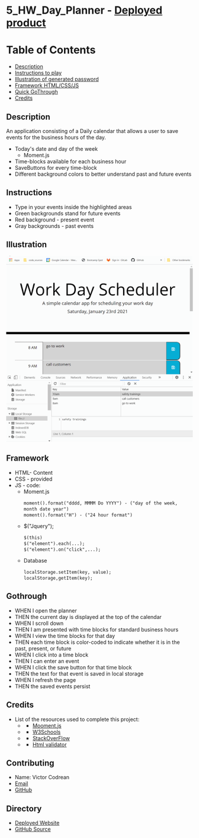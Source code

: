 # 5_HW_Day_Planner - [Deployed product](https://victorcodrean.github.io/5_HW_Day_Planner/)


# Table of Contents

- [Description](#Description)
- [Instructions to play](#Instructions)
- [Illustration of generated password](#Illustration)
- [Framework HTML/CSS/JS](#Framework)
- [Quick GoThrough](#Gothrough)
- [Credits](#Credits)

## Description
An application consisting of a Daily calendar that allows a user to save events for the business hours of the day.
* Today's date and day of the week
    * Moment.js
* Time-blocks available for each business hour
* SaveButtons for every time-block
* Different background colors to better understand past and future events

## Instructions
* Type in your events inside the highlighted areas
* Green backgrounds stand for future events
* Red background - present event
* Gray backgrounds - past events

## Illustration
![illustration](assets/pictures/illustration.gif)

## Framework
* HTML- Content
* CSS - provided
* JS - code:
    * Moment.js
        ```
        moment().format("dddd, MMMM Do YYYY") - ("day of the week, month date year")
        moment().format("H") - ("24 hour format")
        
        ```
    * $("Jquery");
        ```
        $(this)
        $("element").each(...);
        $("element").on("click",...);

        ```
    * Database
        ```
        localStorage.setItem(key, value);
        localStorage,getItem(key);

        ```

## Gothrough
* WHEN I open the planner
* THEN the current day is displayed at the top of the calendar
* WHEN I scroll down
* THEN I am presented with time blocks for standard business hours
* WHEN I view the time blocks for that day
* THEN each time block is color-coded to indicate whether it is in the past, present, or future
* WHEN I click into a time block
* THEN I can enter an event
* WHEN I click the save button for that time block
* THEN the text for that event is saved in local storage
* WHEN I refresh the page
* THEN the saved events persist

## Credits
* List of the resources used to complete this project:
    * - [Mooment.js](https://momentjs.com/docs/#/parsing/string-format/)
    * - [W3Schools](https://www.w3schools.com/jsref/prop_win_localstorage.asp)
    * - [StackOverFlow](https://stackoverflow.com/)
    * - [Html validator](https://validator.w3.org/nu/#textarea)

## Contributing
* Name: Victor Codrean
* [Email](CodreanVictor@gmail.com)
* [GitHub](https://github.com/VictorCodrean)

## Directory
* [Deployed Website](https://victorcodrean.github.io/5_HW_Day_Planner/)
* [GitHub Source](https://github.com/VictorCodrean/5_HW_Day_Planner)